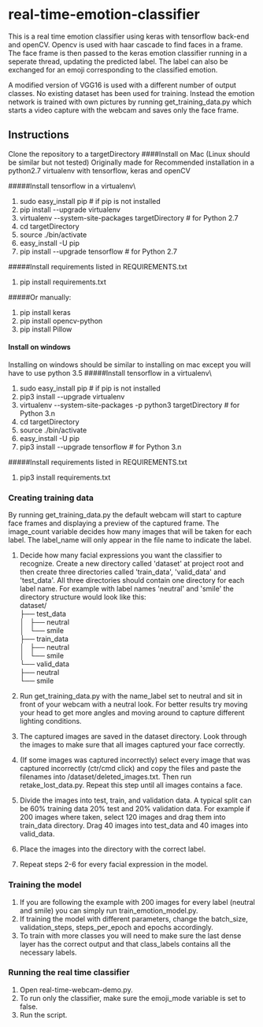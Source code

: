 # real-time-emotion-classifier

This is a real time emotion classifier using keras with tensorflow back-end and openCV. Opencv is used with haar cascade
to find faces in a frame. The face frame is then passed to the keras emotion classifier running in a seperate thread,
updating the predicted label. The label can also be exchanged for an emoji corresponding to the classified emotion.

A modified version of VGG16 is used with a different number of output classes. No existing dataset has been used for
training. Instead the emotion network is trained with own pictures by running get_training_data.py which starts a video
capture with the webcam and saves only the face frame.

## Instructions
Clone the repository to a targetDirectory
####Install on Mac (Linux should be similar but not tested)
Originally made for Recommended installation in a python2.7 virtualenv with tensorflow, keras and openCV

#####Install tensorflow in a virtualenv\
1. sudo easy_install pip                 # if pip is not installed
2. pip install --upgrade virtualenv      
3. virtualenv --system-site-packages targetDirectory # for Python 2.7
4. cd targetDirectory
5. source ./bin/activate
6. easy_install -U pip
7. pip install --upgrade tensorflow      # for Python 2.7

#####Install requirements listed in REQUIREMENTS.txt
1. pip install requirements.txt

#####Or manually:
1. pip install keras
2. pip install opencv-python
3. pip install Pillow

#### Install on windows
Installing on windows should be similar to installing on mac except you will have to use python 3.5
#####Install tensorflow in a virtualenv\
1. sudo easy_install pip                 # if pip is not installed
2. pip3 install --upgrade virtualenv 
3. virtualenv --system-site-packages -p python3 targetDirectory # for Python 3.n
4. cd targetDirectory
5. source ./bin/activate
6. easy_install -U pip
7. pip3 install --upgrade tensorflow     # for Python 3.n

#####Install requirements listed in REQUIREMENTS.txt
1. pip3 install requirements.txt

### Creating training data

By running get_training_data.py the default webcam will start to capture face frames and displaying a preview of the
captured frame. The image_count variable decides how many images that will be taken for each label. The label_name will
only appear in the file name to indicate the label.


1. Decide how many facial expressions you want the classifier to recognize. Create a 
new directory called 'dataset' at project root and then create three directories called 'train_data', 'valid_data' and 
 'test_data'. All three directories should contain one directory for each label name. 
  For example with label names 'neutral' and 'smile' the directory structure would look like this:\
dataset/\
├── test_data\
│   ├── neutral\
│   └── smile\
├── train_data\
│   ├── neutral\
│   └── smile\
└── valid_data\
    ├── neutral\
    └── smile

2. Run get_training_data.py with the name_label set to neutral and sit in front of your webcam with a neutral look.
For better results try moving your head to get more angles and moving around to capture different lighting conditions.
3. The captured images are saved in the dataset directory. Look through the images to make sure that all images captured 
your face correctly. 
4. (If some images was captured incorrectly) select every image that was captured incorrectly (ctr/cmd click) and copy
the files and paste the filenames into /dataset/deleted_images.txt. Then run retake_lost_data.py. Repeat this step until 
all images contains a face. 
5. Divide the images into test, train, and validation data. A typical split can be 60% training data 20% test and 20% 
validation data. For example if 200 images where taken, select 120 images and drag them into train_data directory. Drag 
40 images into test_data and 40 images into valid_data. 
6. Place the images into the directory with the correct label. 
7. Repeat steps 2-6 for every facial expression in the model.   

### Training the model

1. If you are following the example with 200 images for every label (neutral and smile) you can simply run 
train_emotion_model.py. 
2. If training the model with different parameters, change the batch_size, validation_steps, steps_per_epoch and epochs
accordingly. 
3. To train with more classes you will need to make sure the last dense layer has the correct output and that 
class_labels contains all the necessary labels.

### Running the real time classifier
1. Open real-time-webcam-demo.py.
2. To run only the classifier, make sure the emoji_mode variable is set to false.
3. Run the script. 
